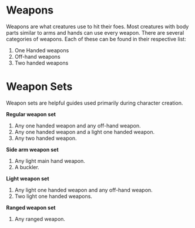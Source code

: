# Weapons
Weapons are what creatures use to hit their foes. Most creatures with body parts similar to arms and hands can use every weapon. There are several categories of weapons. Each of these can be found in their respective list:

1. One Handed weapons
2. Off-hand weapons
3. Two handed weapons

# Weapon Sets
Weapon sets are helpful guides used primarily during character creation.

**Regular weapon set**
1. Any one handed weapon and any off-hand weapon.
2. Any one handed weapon and a light one handed weapon.
3. Any two handed weapon.

**Side arm weapon set**
1. Any light main hand weapon.
2. A buckler.

**Light weapon set**
1. Any light one handed weapon and any off-hand weapon.
2. Two light one handed weapons.

**Ranged weapon set**
1. Any ranged weapon.
